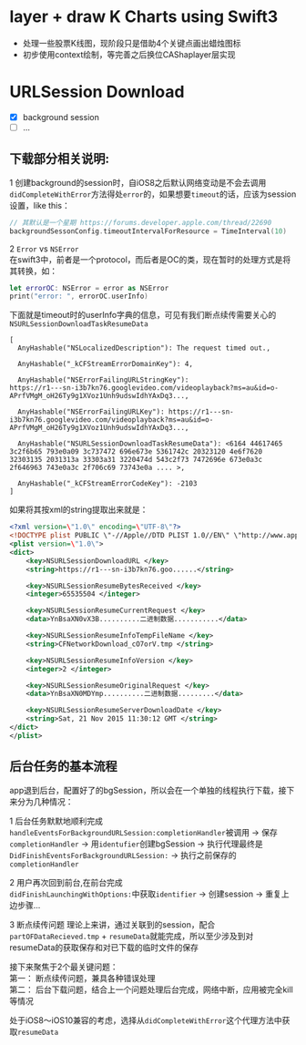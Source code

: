 # layer + draw K Charts using Swift3
- 处理一些股票K线图，现阶段只是借助4个关键点画出蜡烛图标
- 初步使用context绘制，等完善之后换位CAShaplayer层实现

# URLSession Download
- [x] background session
- [ ] ...

## 下载部分相关说明:
  1 创建background的session时，自iOS8之后默认网络变动是不会去调用`didCompleteWithError`方法得处`error`的，如果想要`timeout`的话，应该为session设置，like this：
  ```swift
  // 其默认是一个星期 https://forums.developer.apple.com/thread/22690
  backgroundSessonConfig.timeoutIntervalForResource = TimeInterval(10)
  ```
  2 `Error` vs `NSError`   
  在swift3中，前者是一个protocol，而后者是OC的类，现在暂时的处理方式是将其转换，如：
  ```swift
  let errorOC: NSError = error as NSError
  print("error: ", errorOC.userInfo)
  ```
  下面就是timeout时的userInfo字典的信息，可见有我们断点续传需要关心的`NSURLSessionDownloadTaskResumeData`
  ```
  [
    AnyHashable("NSLocalizedDescription"): The request timed out.,
  
    AnyHashable("_kCFStreamErrorDomainKey"): 4,
  
    AnyHashable("NSErrorFailingURLStringKey"):
  https://r1---sn-i3b7kn76.googlevideo.com/videoplayback?ms=au&id=o-APrfVMgM_oH26Ty9g1XVoz1Unh9udswIdhYAxDq3...,
  
    AnyHashable("NSErrorFailingURLKey"): https://r1---sn-i3b7kn76.googlevideo.com/videoplayback?ms=au&id=o-APrfVMgM_oH26Ty9g1XVoz1Unh9udswIdhYAxDq3...,
  
    AnyHashable("NSURLSessionDownloadTaskResumeData"): <6164 44617465 3c2f6b65 793e0a09 3c737472 696e673e 5361742c 20323120 4e6f7620 32303135 2031313a 33303a31 3220474d 543c2f73 7472696e 673e0a3c 2f646963 743e0a3c 2f706c69 73743e0a .... >,
  
    AnyHashable("_kCFStreamErrorCodeKey"): -2103
  ]
  ```
  如果将其按xml的string提取出来就是：
  ```xml
  <?xml version=\"1.0\" encoding=\"UTF-8\"?>
  <!DOCTYPE plist PUBLIC \"-//Apple//DTD PLIST 1.0//EN\" \"http://www.apple.com/DTDs/PropertyList-1.0.dtd\">
  <plist version=\"1.0\">
  <dict>
      <key>NSURLSessionDownloadURL </key>
      <string>https://r1---sn-i3b7kn76.goo......</string>
  
      <key>NSURLSessionResumeBytesReceived </key>
      <integer>65535504 </integer>
  
      <key>NSURLSessionResumeCurrentRequest </key>
      <data>YnBsaXN0vX3B..........二进制数据...........</data>
  
      <key>NSURLSessionResumeInfoTempFileName </key>
      <string>CFNetworkDownload_cO7orV.tmp </string>
  
      <key>NSURLSessionResumeInfoVersion </key>
      <integer>2 </integer>
  
      <key>NSURLSessionResumeOriginalRequest </key>
      <data>YnBsaXN0MDYmp..........二进制数据.........</data>
  
      <key>NSURLSessionResumeServerDownloadDate </key>
      <string>Sat, 21 Nov 2015 11:30:12 GMT </string>
  </dict>
  </plist>
  ```
## 后台任务的基本流程
app退到后台，配置好了的bgSession，所以会在一个单独的线程执行下载，接下来分为几种情况：

1 后台任务默默地顺利完成    
`handleEventsForBackgroundURLSession:completionHandler`被调用 -> 保存`completionHandler` -> 用`identufier`创建bgSession -> 执行代理最终是`DidFinishEventsForBackgroundURLSession:` -> 执行之前保存的`completionHandler`

2 用户再次回到前台,在前台完成     
`didFinishLaunchingWithOptions:`中获取`identifier` -> 创建session -> 重复上边步骤...

3 断点续传问题
理论上来讲，通过关联到的session，配合`partOFDataRecieved.tmp` + `resumeData`就能完成，所以至少涉及到对resumeData的获取保存和对已下载的临时文件的保存



  接下来聚焦于2个最关键问题：   
  第一： 断点续传问题，兼具各种错误处理   
  第二： 后台下载问题，结合上一个问题处理后台完成，网络中断，应用被完全kill等情况
  
处于iOS8～iOS10兼容的考虑，选择从`didCompleteWithError`这个代理方法中获取`resumeData` 
